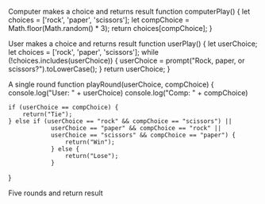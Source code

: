 Computer makes a choice and returns result
function computerPlay() {
    let choices = ['rock', 'paper', 'scissors'];
    let compChoice = Math.floor(Math.random() * 3);
    return choices[compChoice];
}

User makes a choice and returns result
function userPlay() {
    let userChoice;
    let choices = ['rock', 'paper', 'scissors'];
    while (!choices.includes(userChoice)) {
        userChoice = prompt("Rock, paper, or scissors?").toLowerCase();
    }
    return userChoice;
}

A single round
function playRound(userChoice, compChoice) {
    console.log("User: " + userChoice)
    console.log("Comp: " + compChoice)

    if (userChoice == compChoice) {
        return("Tie");
    } else if (userChoice == "rock" && compChoice == "scissors") ||
                userChoice == "paper" && compChoice == "rock" ||
                userChoice == "scissors" && compChoice == "paper") {
                    return("Win");
                } else {
                    return("Lose");
                }
}

Five rounds and return result


